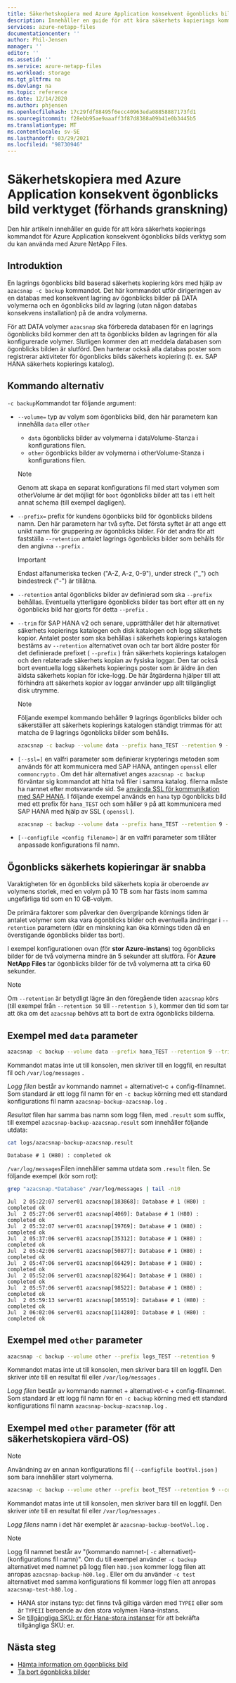 ```yaml
---
title: Säkerhetskopiera med Azure Application konsekvent ögonblicks bilds verktyg för Azure NetApp Files | Microsoft Docs
description: Innehåller en guide för att köra säkerhets kopierings kommandot för Azure Application konsekvent ögonblicks bilds verktyg som du kan använda med Azure NetApp Files.
services: azure-netapp-files
documentationcenter: ''
author: Phil-Jensen
manager: ''
editor: ''
ms.assetid: ''
ms.service: azure-netapp-files
ms.workload: storage
ms.tgt_pltfrm: na
ms.devlang: na
ms.topic: reference
ms.date: 12/14/2020
ms.author: phjensen
ms.openlocfilehash: 17c29fdf88495f6ecc40963eda08858887173fd1
ms.sourcegitcommit: f28ebb95ae9aaaff3f87d8388a09b41e0b3445b5
ms.translationtype: MT
ms.contentlocale: sv-SE
ms.lasthandoff: 03/29/2021
ms.locfileid: "98730946"
---
```

# <a name="back-up-using-azure-application-consistent-snapshot-tool-preview"></a>Säkerhetskopiera med Azure Application konsekvent ögonblicks bild verktyget (förhands granskning)

Den här artikeln innehåller en guide för att köra säkerhets kopierings kommandot för Azure Application konsekvent ögonblicks bilds verktyg som du kan använda med Azure NetApp Files.

## <a name="introduction"></a>Introduktion

En lagrings ögonblicks bild baserad säkerhets kopiering körs med hjälp av `azacsnap -c backup` kommandot.  Det här kommandot utför dirigeringen av en databas med konsekvent lagring av ögonblicks bilder på DATA volymerna och en ögonblicks bild av lagring (utan någon databas konsekvens installation) på de andra volymerna.  

För att DATA volymer `azacsnap` ska förbereda databasen för en lagrings ögonblicks bild kommer den att ta ögonblicks bilden av lagringen för alla konfigurerade volymer. Slutligen kommer den att meddela databasen som ögonblicks bilden är slutförd.  Den hanterar också alla databas poster som registrerar aktiviteter för ögonblicks bilds säkerhets kopiering (t. ex. SAP HANA säkerhets kopierings katalog).

## <a name="command-options"></a>Kommando alternativ

`-c backup`Kommandot tar följande argument:

- `--volume=` typ av volym som ögonblicks bild, den här parametern kan innehålla `data` eller `other`
  - `data` ögonblicks bilder av volymerna i dataVolume-Stanza i konfigurations filen.
  - `other` ögonblicks bilder av volymerna i otherVolume-Stanza i konfigurations filen.
  
  > [!NOTE]
  > Genom att skapa en separat konfigurations fil med start volymen som otherVolume är det möjligt för `boot` ögonblicks bilder att tas i ett helt annat schema (till exempel dagligen).

- `--prefix=` prefix för kundens ögonblicks bild för ögonblicks bildens namn. Den här parametern har två syfte. Det första syftet är att ange ett unikt namn för gruppering av ögonblicks bilder. För det andra för att fastställa `--retention` antalet lagrings ögonblicks bilder som behålls för den angivna `--prefix` .

    > [!IMPORTANT]
    > Endast alfanumeriska tecken ("A-Z, A-z, 0-9"), under streck ("_") och bindestreck ("-") är tillåtna.

- `--retention` antal ögonblicks bilder av definierad som ska `--prefix` behållas. Eventuella ytterligare ögonblicks bilder tas bort efter att en ny ögonblicks bild har gjorts för detta `--prefix` .

- `--trim` för SAP HANA v2 och senare, upprätthåller det här alternativet säkerhets kopierings katalogen och disk katalogen och logg säkerhets kopior. Antalet poster som ska behållas i säkerhets kopierings katalogen bestäms av `--retention` alternativet ovan och tar bort äldre poster för det definierade prefixet ( `--prefix` ) från säkerhets kopierings katalogen och den relaterade säkerhets kopian av fysiska loggar. Den tar också bort eventuella logg säkerhets kopierings poster som är äldre än den äldsta säkerhets kopian för icke-logg. De här åtgärderna hjälper till att förhindra att säkerhets kopior av loggar använder upp allt tillgängligt disk utrymme.

  > [!NOTE]
  > Följande exempel kommando behåller 9 lagrings ögonblicks bilder och säkerställer att säkerhets kopierings katalogen ständigt trimmas för att matcha de 9 lagrings ögonblicks bilder som behålls.

    ```bash
    azacsnap -c backup --volume data --prefix hana_TEST --retention 9 --trim
    ```

- `[--ssl=]` en valfri parameter som definierar krypterings metoden som används för att kommunicera med SAP HANA, antingen `openssl` eller `commoncrypto` . Om det här alternativet anges `azacsnap -c backup` förväntar sig kommandot att hitta två filer i samma katalog. filerna måste ha namnet efter motsvarande sid. Se [använda SSL för kommunikation med SAP HANA](azacsnap-installation.md#using-ssl-for-communication-with-sap-hana). I följande exempel används en `hana` typ ögonblicks bild med ett prefix för `hana_TEST` och som håller `9` på att kommunicera med SAP HANA med hjälp av SSL ( `openssl` ).

    ```bash
    azacsnap -c backup --volume data --prefix hana_TEST --retention 9 --trim --ssl=openssl
    ```

- `[--configfile <config filename>]` är en valfri parameter som tillåter anpassade konfigurations fil namn.

## <a name="snapshot-backups-are-fast"></a>Ögonblicks säkerhets kopieringar är snabba

Varaktigheten för en ögonblicks bild säkerhets kopia är oberoende av volymens storlek, med en volym på 10 TB som har fästs inom samma ungefärliga tid som en 10 GB-volym.  

De primära faktorer som påverkar den övergripande körnings tiden är antalet volymer som ska vara ögonblicks bilder och eventuella ändringar i `--retention` parametern (där en minskning kan öka körnings tiden då en överstigande ögonblicks bilder tas bort).

I exempel konfigurationen ovan (för **stor Azure-instans**) tog ögonblicks bilder för de två volymerna mindre än 5 sekunder att slutföra. För **Azure NetApp Files** tar ögonblicks bilder för de två volymerna att ta cirka 60 sekunder.

> [!NOTE]
> Om `--retention` är betydligt lägre än den föregående tiden `azacsnap` körs (till exempel från `--retention 50` till `--retention 5` ), kommer den tid som tar att öka om det `azacsnap` behövs att ta bort de extra ögonblicks bilderna.

## <a name="example-with-data-parameter"></a>Exempel med `data` parameter

```bash
azacsnap -c backup --volume data --prefix hana_TEST --retention 9 --trim
```

Kommandot matas inte ut till konsolen, men skriver till en loggfil, en resultat fil och `/var/log/messages` .

*Logg filen* består av kommando namnet + alternativet-c + config-filnamnet. Som standard är ett logg fil namn för en `-c backup` körning med ett standard konfigurations fil namn `azacsnap-backup-azacsnap.log` .

*Resultat* filen har samma bas namn som logg filen, med `.result` som suffix, till exempel `azacsnap-backup-azacsnap.result` som innehåller följande utdata:

```bash
cat logs/azacsnap-backup-azacsnap.result
```

```output
Database # 1 (H80) : completed ok
```

`/var/log/messages`Filen innehåller samma utdata som `.result` filen. Se följande exempel (kör som rot):

```bash
grep "azacsnap.*Database" /var/log/messages | tail -n10
```

```output
Jul  2 05:22:07 server01 azacsnap[183868]: Database # 1 (H80) : completed ok
Jul  2 05:27:06 server01 azacsnap[4069]: Database # 1 (H80) : completed ok
Jul  2 05:32:07 server01 azacsnap[19769]: Database # 1 (H80) : completed ok
Jul  2 05:37:06 server01 azacsnap[35312]: Database # 1 (H80) : completed ok
Jul  2 05:42:06 server01 azacsnap[50877]: Database # 1 (H80) : completed ok
Jul  2 05:47:06 server01 azacsnap[66429]: Database # 1 (H80) : completed ok
Jul  2 05:52:06 server01 azacsnap[82964]: Database # 1 (H80) : completed ok
Jul  2 05:57:06 server01 azacsnap[98522]: Database # 1 (H80) : completed ok
Jul  2 05:59:13 server01 azacsnap[105519]: Database # 1 (H80) : completed ok
Jul  2 06:02:06 server01 azacsnap[114280]: Database # 1 (H80) : completed ok
```

## <a name="example-with-other-parameter"></a>Exempel med `other` parameter

```bash
azacsnap -c backup --volume other --prefix logs_TEST --retention 9
```

Kommandot matas inte ut till konsolen, men skriver bara till en loggfil.  Den skriver _inte_ till en resultat fil eller `/var/log/messages` .

*Logg filen* består av kommando namnet + alternativet-c + config-filnamnet. Som standard är ett logg fil namn för en `-c backup` körning med ett standard konfigurations fil namn `azacsnap-backup-azacsnap.log` .

## <a name="example-with-other-parameter-to-backup-host-os"></a>Exempel med `other` parameter (för att säkerhetskopiera värd-OS)

> [!NOTE]
> Användning av en annan konfigurations fil ( `--configfile bootVol.json` ) som bara innehåller start volymerna.

```bash
azacsnap -c backup --volume other --prefix boot_TEST --retention 9 --configfile bootVol.json
```

Kommandot matas inte ut till konsolen, men skriver bara till en loggfil.  Den skriver _inte_ till en resultat fil eller `/var/log/messages` .

*Logg filens* namn i det här exemplet är `azacsnap-backup-bootVol.log` .

> [!NOTE]
> Logg fil namnet består av "(kommando namnet-( `-c` alternativet)-(konfigurations fil namn)".  Om du till exempel använder `-c backup` alternativet med namnet på logg filen `h80.json` kommer logg filen att anropas `azacsnap-backup-h80.log` .  Eller om du använder `-c test` alternativet med samma konfigurations fil kommer logg filen att anropas `azacsnap-test-h80.log` .

- HANA stor instans typ: det finns två giltiga värden med `TYPEI` eller som är `TYPEII` beroende av den stora volymen Hana-instans.
- Se [tillgängliga SKU: er för Hana-stora instanser](../virtual-machines/workloads/sap/hana-available-skus.md) för att bekräfta tillgängliga SKU: er.

## <a name="next-steps"></a>Nästa steg

- [Hämta information om ögonblicks bild](azacsnap-cmd-ref-details.md)
- [Ta bort ögonblicks bilder](azacsnap-cmd-ref-delete.md)